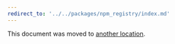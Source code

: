```yaml
---
redirect_to: '../../packages/npm_registry/index.md'
---
```


This document was moved to [another location](../../packages/npm_registry/index.md).

<!-- This redirect file can be deleted February 1, 2021, or later. -->
<!-- Before deletion, see: https://docs.gitlab.com/ee/development/documentation/#move-or-rename-a-page -->
